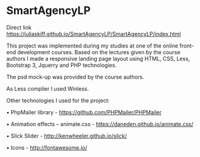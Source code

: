 # SmartAgencyLP
Direct link https://juliaskiff.github.io/SmartAgencyLP/SmartAgencyLP/index.html

This project was implemented during my studies at one of the online front-end development courses. 
Based on the lectures given by the course authors I made a responsive landing page layout using HTML, CSS, Less, Bootstrap 3, Jquerry and PHP technologies.

The psd mock-up was provided by the course authors.

As Less complier I used Winless.

Other technologies I used for the project:

 •	PhpMailer library - https://github.com/PHPMailer/PHPMailer
  
 •	Animation effects – animate.css - https://daneden.github.io/animate.css/ 

 •	Slick Slider  -  http://kenwheeler.github.io/slick/ 
  
 •	Icons - http://fontawesome.io/ 



